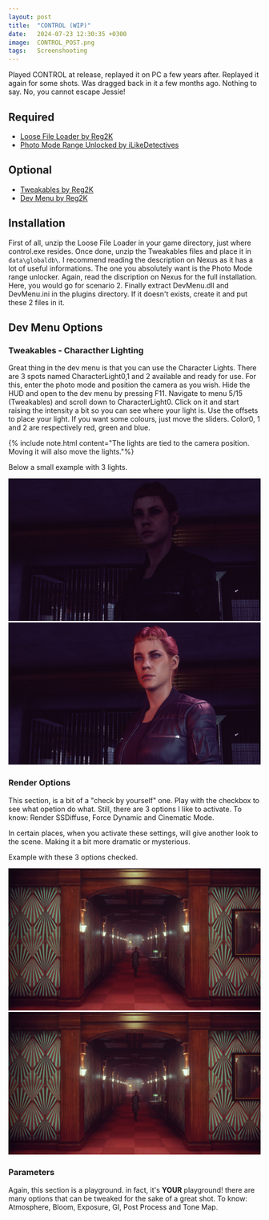 ```yaml
---
layout: post
title:  "CONTROL (WIP)"
date:   2024-07-23 12:30:35 +0300
image:  CONTROL_POST.png
tags:   Screenshooting
---
```


Played CONTROL at release, replayed it on PC a few years after. Replayed it again for some shots. Was dragged back in it a few months ago.
Nothing to say. No, you cannot escape Jessie!

## Required
* [Loose File Loader by Reg2K](https://www.nexusmods.com/control/mods/11)
* [Photo Mode Range Unlocked by iLikeDetectives](https://www.nexusmods.com/control/mods/23)

## Optional
* [Tweakables by Reg2K](https://www.nexusmods.com/control/mods/14)
* [Dev Menu by Reg2K](https://www.nexusmods.com/control/mods/28)

## Installation

First of all, unzip the Loose File Loader in your game directory, just where control.exe resides.
Once done, unzip the Tweakables files and place it in `data\globaldb\`. I recommend reading the description on Nexus as it has a lot of useful informations.
The one you absolutely want is the Photo Mode range unlocker. Again, read the discription on Nexus for the full installation. Here, you would go for scenario 2.
Finally extract DevMenu.dll and DevMenu.ini in the plugins directory. If it doesn't exists, create it and put these 2 files in it.

## Dev Menu Options

### Tweakables - Characther Lighting
Great thing in the dev menu is that you can use the Character Lights. There are 3 spots named CharacterLight0,1 and 2 available and ready for use. 
For this, enter the photo mode and position the camera as you wish. Hide the HUD and open to the dev menu by pressing F11. Navigate to menu 5/15 (Tweakables) and scroll down to CharacterLight0. Click on it and start raising the intensity a bit so you can see where your light is. Use the offsets to place your light. If you want some colours, just move the sliders. Color0, 1 and 2 are respectively red, green and blue.

{% include note.html content="The lights are tied to the camera position. Moving it will also move the lights."%}

Below a small example with 3 lights.

<script defer
  src="https://cdn.jsdelivr.net/npm/img-comparison-slider@8/dist/index.js">
</script>
<link
  rel="stylesheet"
  href="https://cdn.jsdelivr.net/npm/img-comparison-slider@8/dist/styles.css"
/>

<img-comparison-slider>
  <img slot="first" src="/images/CONTROL_L01.png" />
  <img slot="second" src="/images/CONTROL_L02.png" />
</img-comparison-slider>

### Render Options
This section, is a bit of a "check by yourself" one. Play with the checkbox to see what opetion do what. Still, there are 3 options I like to activate.
To know: Render SSDiffuse, Force Dynamic and Cinematic Mode.

In certain places, when you activate these settings, will give another look to the scene. Making it a bit more dramatic or mysterious.

Example with these 3 options checked.

<script defer
  src="https://cdn.jsdelivr.net/npm/img-comparison-slider@8/dist/index.js">
</script>
<link
  rel="stylesheet"
  href="https://cdn.jsdelivr.net/npm/img-comparison-slider@8/dist/styles.css"
/>

<img-comparison-slider>
  <img slot="first" src="/images/Control_DX12 2024-07-23 20-28-07 original.png" />
  <img slot="second" src="/images/Control_DX12 2024-07-23 20-29-09 original.png" />
</img-comparison-slider>

### Parameters
Again, this section is a playground. in fact, it's **YOUR** playground! there are many options that can be tweaked for the sake of a great shot. 
To know: Atmosphere, Bloom, Exposure, GI, Post Process and Tone Map. 
